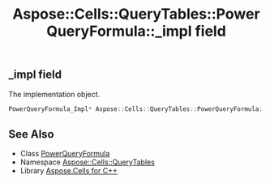 ﻿---
title: Aspose::Cells::QueryTables::PowerQueryFormula::_impl field
linktitle: _impl
second_title: Aspose.Cells for C++ API Reference
description: 'Aspose::Cells::QueryTables::PowerQueryFormula::_impl field. The implementation object in C++.'
type: docs
weight: 1000
url: /cpp/aspose.cells.querytables/powerqueryformula/_impl/
---
## _impl field


The implementation object.

```cpp
PowerQueryFormula_Impl* Aspose::Cells::QueryTables::PowerQueryFormula::_impl
```

## See Also

* Class [PowerQueryFormula](../)
* Namespace [Aspose::Cells::QueryTables](../../)
* Library [Aspose.Cells for C++](../../../)
